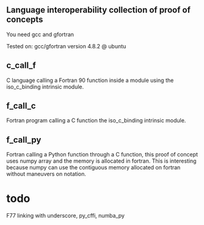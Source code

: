 ## Language interoperability collection of proof of concepts

You need gcc and gfortran

Tested on: gcc/gfortran version 4.8.2 @ ubuntu

## c_call_f
C language calling a Fortran 90 function inside a module using the iso_c_binding 
intrinsic module.

## f_call_c
Fortran program calling a C function the iso_c_binding intrinsic module.

## f_call_py
Fortran calling a Python function through a C function, this proof of concept
uses numpy array and the memory is allocated in fortran. This is
interesting because numpy can use the contiguous memory allocated on fortran
without maneuvers on notation.

# todo
F77 linking with underscore, py_cffi, numba_py